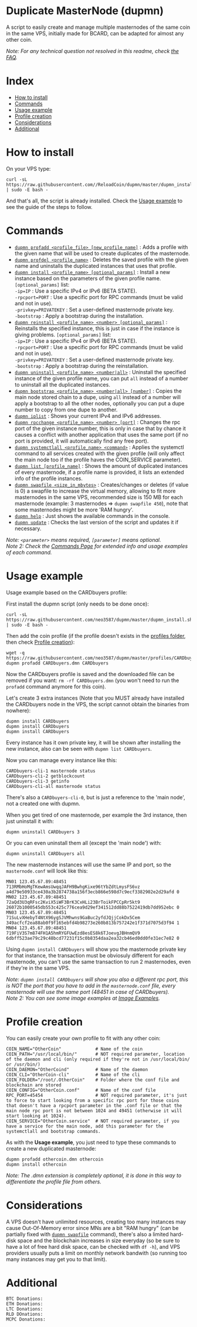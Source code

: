 # Duplicate MasterNode (dupmn)

A script to easily create and manage multiple masternodes of the same coin in the same VPS, initially made for BCARD, can be adapted for almost any other coin.

*Note: For any technical question not resolved in this readme, check <a href="https://github.com/neo3587/dupmn/wiki/FAQs">the FAQ</a>.*

# Index

- [How to install](#how-to-install)
- [Commands](#commands)
- [Usage example](#usage-example)
- [Profile creation](#profile-creation)
- [Considerations](#considerations)
- [Additional](#additional)

# <a name ="how-to-install"></a> How to install

On your VPS type:
```
curl -sL https://raw.githubusercontent.com//ReloadCoin/dupmn/master/dupmn_install.sh | sudo -E bash -
```
And that's all, the script is already installed.
Check the [Usage example](#usage-example) to see the guide of the steps to follow.

# <a name ="commands"></a> Commands

- [`dupmn profadd <profile_file> [new_profile_name]`](https://github.com/neo3587/dupmn/wiki/Commands#profadd) : Adds a profile with the given name that will be used to create duplicates of the masternode.
- [`dupmn profdel <profile_name>`](https://github.com/neo3587/dupmn/wiki/Commands#profdel) : Deletes the saved profile with the given name and uninstalls the duplicated instances that uses that profile.
- [`dupmn install <profile_name> [optional_params]`](https://github.com/neo3587/dupmn/wiki/Commands#install) : Install a new instance based on the parameters of the given profile name.
`[optional_params]` list:  
`-ip=IP` : Use a specific IPv4 or IPv6 (BETA STATE).  
`-rpcport=PORT` : Use a specific port for RPC commands (must be valid and not in use).  
`-privkey=PRIVATEKEY` : Set a user-defined masternode private key.  
`-bootstrap` : Apply a bootstrap during the installation.  
- [`dupmn reinstall <profile_name> <number> [optional_params]`](https://github.com/neo3587/dupmn/wiki/Commands#reinstall) : Reinstalls the specified instance, this is just in case if the instance is giving problems.
`[optional_params]` list:  
`-ip=IP` : Use a specific IPv4 or IPv6 (BETA STATE).  
`-rpcport=PORT` : Use a specific port for RPC commands (must be valid and not in use).  
`-privkey=PRIVATEKEY` : Set a user-defined masternode private key.  
`-bootstrap` : Apply a bootstrap during the reinstallation.  
- [`dupmn uninstall <profile_name> <number|all>`](https://github.com/neo3587/dupmn/wiki/Commands#uninstall) : Uninstall the specified instance of the given profile name, you can put `all` instead of a number to uninstall all the duplicated instances.
- [`dupmn bootstrap <profile_name> <number|all> [number]`](https://github.com/neo3587/dupmn/wiki/Commands#bootstrap) : Copies the main node stored chain to a dupe, using `all` instead of a number will apply a bootstrap to all the other nodes, optionally you can put a dupe number to copy from one dupe to another.
- [`dupmn iplist`](https://github.com/neo3587/dupmn/wiki/Commands#iplist) : Shows your current IPv4 and IPv6 addresses.
- [`dupmn rpcchange <profile_name> <number> [port]`](https://github.com/neo3587/dupmn/wiki/Commands#rpcchange) : Changes the rpc port of the given instance number, this is only in case that by chance it causes a conflict with another application that uses the same port (if no port is provided, it will automatically find any free port).
- [`dupmn systemctlall <profile_name> <command>`](https://github.com/neo3587/dupmn/wiki/Commands#systemctlall) : Applies the systemctl command to all services created with the given profile (will only affect the main node too if the profile haves the COIN_SERVICE parameter).
- [`dupmn list [profile_name]`](https://github.com/neo3587/dupmn/wiki/Commands#list) : Shows the amount of duplicated instances of every masternode, if a profile name is provided, it lists an extended info of the profile instances.
- [`dupmn swapfile <size_in_mbytes>`](https://github.com/neo3587/dupmn/wiki/Commands#swapfile) : Creates/changes or deletes (if value is 0) a swapfile to increase the virtual memory, allowing to fit more masternodes in the same VPS, recommended size is 150 MB for each masternode (example: 3 masternodes => `dupmn swapfile 450`), note that some masternodes might be more 'RAM hungry'.
- [`dupmn help`](https://github.com/neo3587/dupmn/wiki/Commands#help) : Just shows the available commands in the console.
- [`dupmn update`](https://github.com/neo3587/dupmn/wiki/Commands#update) : Checks the last version of the script and updates it if necessary.

*Note: `<parameter>` means required, `[parameter]` means optional.*  
*Note 2: Check the [Commands Page](https://github.com/neo3587/dupmn/wiki/Commands) for extended info and usage examples of each command.*

# <a name ="usage-example"></a> Usage example

Usage example based on the CARDbuyers profile:

First install the dupmn script (only needs to be done once):
``` 
curl -sL https://raw.githubusercontent.com/neo3587/dupmn/master/dupmn_install.sh | sudo -E bash -
``` 
Then add the coin profile (if the profile doesn't exists in the [profiles folder](https://github.com/neo3587/dupmn/tree/master/profiles), then check [Profile creation](#profile-creation)):
```
wget -q https://raw.githubusercontent.com/neo3587/dupmn/master/profiles/CARDbuyers.dmn
dupmn profadd CARDbuyers.dmn CARDbuyers
```
Now the CARDbuyers profile is saved and the downloaded file can be removed if you want: `rm -rf CARDbuyers.dmn` (you won't need to run the `profadd` command anymore for this coin).

Let's create 3 extra instances (Note that you MUST already have installed the CARDbuyers node in the VPS, the script cannot obtain the binaries from nowhere):
```
dupmn install CARDbuyers 
dupmn install CARDbuyers 
dupmn install CARDbuyers 
```
Every instance has it own private key, it will be shown after installing the new instance, also can be seen with `dupmn list CARDbuyers`.

Now you can manage every instance like this:
```
CARDbuyers-cli-1 masternode status
CARDbuyers-cli-2 getblockcount
CARDbuyers-cli-3 getinfo
CARDbuyers-cli-all masternode status
```
There's also a `CARDbuyers-cli-0`, but is just a reference to the 'main node', not a created one with dupmn.

When you get tired of one masternode, per example the 3rd instance, then just uninstall it with:
```
dupmn uninstall CARDbuyers 3
```
Or you can even uninstall them all (except the 'main node') with:
```
dupmn uninstall CARDbuyers all
```
The new masternode instances will use the same IP and port, so the `masternode.conf` will look like this:
```
MN01 123.45.67.89:48451 713RMbHoMgTKewAmsUwqqJAFH9BwhgKixe96tYbZdtLmysFS6vz a4d79e50933ce430a3b2874738a156f3ecb866e598d7c9ecf3382902e2d29afd 0
MN02 123.45.67.89:48451 72aQd3U3qRFsc2KviX5iWF3BrK3CxHLi23BrToikFPCCpRr5kt9 26072b1000545db553c425c776cea9d29ef341512dd88b7522419db7dd952ebc 0
MN03 123.45.67.89:48451 71SuLvXHebyT4NtX96ygSJVMhwns9GaBuc2yfdJQjjCokDx5Cem 349acfcf2ea88ab0f9f165ebfd4b98273e260b813b757242e1f371d7075d3f94 1
MN04 123.45.67.89:48451 719FiV3S7m874FH1A5hmRYGFUwEzd8esES8k6TJoevgJBHnmQV9 6dbff523ae79c29c48bcd77231f15c0b8354daa2ea32cb46ed0dd0fe31ec7e82 0
```
Using `dupmn install CARDbuyers` will show you the masternode private key for that instance, the transaction must be obviosuly different for each masternode, you can't use the same transaction to run 2 masternodes, even if they're in the same VPS.

*Note: `dupmn install CARDbuyers` will show you also a different rpc port, this is NOT the port that you have to add in the `masternode.conf` file, every masternode will use the same port (48451 in case of CARDbuyers).*  
*Note 2: You can see some image examples at <a href="https://github.com/neo3587/dupmn/wiki/Image-Examples">Image Examples</a>.*

# <a name ="profile-creation"></a> Profile creation

You can easily create your own profile to fit with any other coin:
```
COIN_NAME="OtherCoin"             # Name of the coin
COIN_PATH="/usr/local/bin/"       # NOT required parameter, location of the daemon and cli (only required if they're not in /usr/local/bin/ or /usr/bin/)
COIN_DAEMON="OtherCoind"          # Name of the daemon
COIN_CLI="OtherCoin-cli"          # Name of the cli
COIN_FOLDER="/root/.OtherCoin"    # Folder where the conf file and blockchain are stored
COIN_CONFIG="OtherCoin.conf"      # Name of the conf file
RPC_PORT=45454                    # NOT required parameter, it's just to force to start looking from a specific rpc port for those coins that doesn't have a rpcport parameter in the .conf file or that the main node rpc port is not between 1024 and 49451 (otherwise it will start looking at 1024).
COIN_SERVICE="OtherCoin.service"  # NOT required parameter, if you have a service for the main node, add this parameter for the systemctlall and bootstrap commands.
```
As with the <b>Usage example</b>, you just need to type these commands to create a new duplicated masternode:
```
dupmn profadd othercoin.dmn othercoin
dupmn install othercoin
```

*Note: The .dmn extension is completely optional, it is done in this way to differentiate the profile file from others.*

# <a name ="considerations"></a> Considerations

A VPS doesn't have unlimited resources, creating too many instances may cause Out-Of-Memory error since MNs are a bit "RAM hungry" (can be partially fixed with [`dupmn swapfile`](https://github.com/neo3587/dupmn/wiki/Commands#dupmn-swapfile-size_in_mbytes) command), there's also a limited hard-disk space and the blockchain increases in size everyday (so be sure to have a lot of free hard disk space, can be checked with `df -h`), and VPS providers usually puts a limit on monthly network bandwith (so running too many instances may get you to that limit).

# <a name ="additional"></a> Additional

```
BTC Donations:   
ETH Donations:
LTC Donations:
RLD DOnations:
MCPC Donations:  
```

